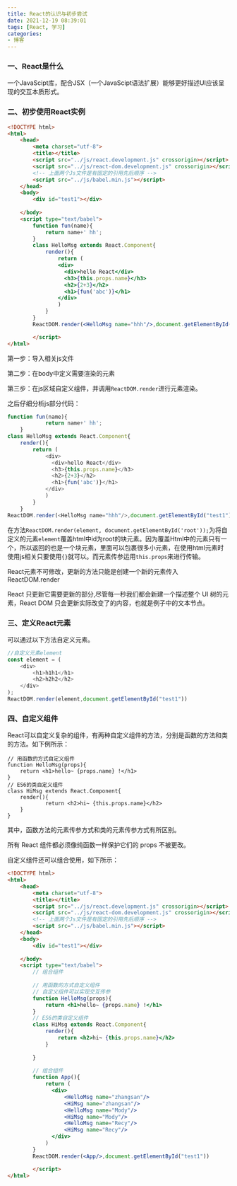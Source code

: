 ```yaml
---
title: React的认识与初步尝试
date: 2021-12-19 08:39:01
tags: [React, 学习]
categories:
- 博客
---
```


### 一、React是什么

一个JavaScipt库，配合JSX（一个JavaScipt语法扩展）能够更好描述UI应该呈现的交互本质形式。

### 二、初步使用React实例

```html
<!DOCTYPE html>
<html>
	<head>
		<meta charset="utf-8">
		<title></title>
		<script src="../js/react.development.js" crossorigin></script>
		<script src="../js/react-dom.development.js" crossorigin></script>
		<!-- 上面两个Js文件是有固定的引用先后顺序 -->
		<script src="../js/babel.min.js"></script>
	</head>
	<body>
		<div id="test1"></div>
		
	</body>
	<script type="text/babel">
		function fun(name){
			return name+' hh';
		}
		class HelloMsg extends React.Component{
			render(){
				return (
				<div>
				  <div>hello React</div>
				  <h3>{this.props.name}</h3>
				  <h2>{2+3}</h2>
				  <h1>{fun('abc')}</h1>
				</div>
				)
			}
		}
		ReactDOM.render(<HelloMsg name="hhh"/>,document.getElementById("test1"))

		</script>
</html>
```

第一步：导入相关js文件

第二步：在body中定义需要渲染的元素

第三步：在js区域自定义组件，并调用`ReactDOM.render`进行元素渲染。

之后仔细分析js部分代码：

```javascript
function fun(name){
			return name+' hh';
	}
class HelloMsg extends React.Component{
	render(){
		return (
			<div>
		      <div>hello React</div>
			  <h3>{this.props.name}</h3>
			  <h2>{2+3}</h2>
		      <h1>{fun('abc')}</h1>
			</div>
			)
		}
	}
ReactDOM.render(<HelloMsg name="hhh"/>,document.getElementById("test1"))
```

在方法`ReactDOM.render(element, document.getElementById('root'));`为将自定义的元素`element`覆盖html中id为root的块元素。因为覆盖Html中的元素只有一个，所以返回的也是一个块元素，里面可以包裹很多小元素，在使用html元素时使用js相关只要使用`{}`就可以。而元素传参运用`this.props`来进行传输。

React元素不可修改，更新的方法只能是创建一个新的元素传入ReactDOM.render

React 只更新它需要更新的部分,尽管每一秒我们都会新建一个描述整个 UI 树的元素，React DOM 只会更新实际改变了的内容，也就是例子中的文本节点。

### 三、定义React元素

可以通过以下方法自定义元素。

```javascript
//自定义元素element
const element = (
	<div>
		<h1>h1h1</h1>
		<h2>h2h2</h2>
	</div>
);
ReactDOM.render(element,document.getElementById("test1"))
```

### 四、自定义组件

React可以自定义复杂的组件，有两种自定义组件的方法，分别是函数的方法和类的方法。如下例所示：

```
// 用函数的方式自定义组件
function HelloMsg(props){
	return <h1>hello~ {props.name} !</h1>
}
// ES6的类自定义组件
class HiMsg extends React.Component{
	render(){
			return <h2>hi~ {this.props.name}</h2>
	}	
}
```

其中，函数方法的元素传参方式和类的元素传参方式有所区别。

所有 React 组件都必须像纯函数一样保护它们的 props 不被更改。

自定义组件还可以组合使用，如下所示：

```html
<!DOCTYPE html>
<html>
	<head>
		<meta charset="utf-8">
		<title></title>
		<script src="../js/react.development.js" crossorigin></script>
		<script src="../js/react-dom.development.js" crossorigin></script>
		<!-- 上面两个Js文件是有固定的引用先后顺序 -->
		<script src="../js/babel.min.js"></script>
	</head>
	<body>
		<div id="test1"></div>
		
	</body>
	<script type="text/babel">
		// 组合组件
		
		// 用函数的方式自定义组件
		// 自定义组件可以实现交互传参
		function HelloMsg(props){
			return <h1>hello~ {props.name} !</h1>
		}
		// ES6的类自定义组件
		class HiMsg extends React.Component{
			render(){
				return <h2>hi~ {this.props.name}</h2>
			}
			
		}
		
		// 组合组件
		function App(){
			return (
			  <div>
				  <HelloMsg name="zhangsan"/>
				  <HiMsg name="zhangsan"/>
				  <HelloMsg name="Mody"/>
				  <HiMsg name="Mody"/>
				  <HelloMsg name="Recy"/>
				  <HiMsg name="Recy"/>
			  </div>
			)
		}
		ReactDOM.render(<App/>,document.getElementById("test1"))

		</script>
</html>

```

